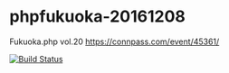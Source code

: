 # phpfukuoka-20161208

Fukuoka.php vol.20 https://connpass.com/event/45361/

[![Build Status](https://travis-ci.org/shin1x1/phpfukuoka-20161208.svg?branch=master)](https://travis-ci.org/shin1x1/phpfukuoka-20161208)
